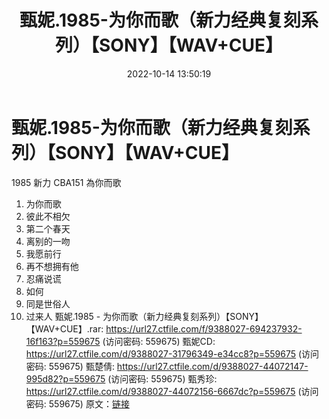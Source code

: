 ﻿---
title: 甄妮.1985-为你而歌（新力经典复刻系列）【SONY】【WAV+CUE】
date: 2022-10-14 13:50:19
categories: WAV车载音乐、镜像
tags: 华语中文
---
# 甄妮.1985-为你而歌（新力经典复刻系列）【SONY】【WAV+CUE】

1985 新力 CBA151
為你而歌
01. 为你而歌
02. 彼此不相欠
03. 第二个春天
04. 离别的一吻
05. 我愿前行
06. 再不想拥有他
07. 忍痛说谎
08. 如何
09. 同是世俗人
10. 过来人
甄妮.1985 - 为你而歌（新力经典复刻系列）【SONY】【WAV+CUE】.rar: https://url27.ctfile.com/f/9388027-694237932-16f163?p=559675
(访问密码: 559675)
甄妮CD: https://url27.ctfile.com/d/9388027-31796349-e34cc8?p=559675
(访问密码: 559675)
甄楚倩: https://url27.ctfile.com/d/9388027-44072147-995d82?p=559675
(访问密码: 559675)
甄秀珍: https://url27.ctfile.com/d/9388027-44072156-6667dc?p=559675
(访问密码: 559675)
原文：[链接](https://blog.sina.com.cn/s/blog_1647c7e7601030zvp.html)